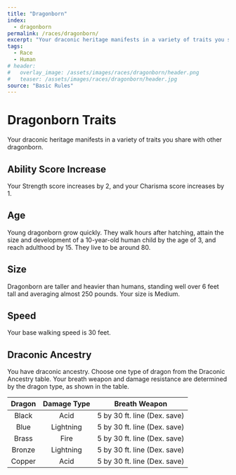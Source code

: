 ```yaml
---
title: "Dragonborn"
index:
  - dragonborn
permalink: /races/dragonborn/
excerpt: "Your draconic heritage manifests in a variety of traits you share with other dragonborn."
tags:
  - Race
  - Human
# header:
#   overlay_image: /assets/images/races/dragonborn/header.png
#   teaser: /assets/images/races/dragonborn/header.jpg
source: "Basic Rules"
---
```


# Dragonborn Traits
Your draconic heritage manifests in a variety of traits you share with other dragonborn.

## Ability Score Increase
Your Strength score increases by 2, and your Charisma score increases by 1.

## Age
Young dragonborn grow quickly. They walk hours after hatching, attain the size and development of a 10-year-old human child by the age of 3, and reach adulthood by 15. They live to be around 80.

## Size
Dragonborn are taller and heavier than humans, standing well over 6 feet tall and averaging almost 250 pounds. Your size is Medium.

## Speed
Your base walking speed is 30 feet.

## Draconic Ancestry
You have draconic ancestry. Choose one type of dragon from the Draconic Ancestry table. Your breath weapon and damage resistance are determined by the dragon type, as shown in the table.

| Dragon | Damage Type | Breath Weapon |
| :---: | :---: | :---: |
| Black | Acid | 5 by 30 ft. line (Dex. save) |
| Blue | Lightning | 5 by 30 ft. line (Dex. save) |
| Brass | Fire | 5 by 30 ft. line (Dex. save) |
| Bronze | Lightning | 5 by 30 ft. line (Dex. save) |
| Copper | Acid | 5 by 30 ft. line (Dex. save) |